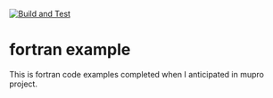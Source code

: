 [![Build and Test](https://github.com/xiaotantanya/fortran_example/actions/workflows/blank.yml/badge.svg)](https://github.com/xiaotantanya/fortran_example/actions/workflows/blank.yml)

# fortran example
This is fortran code examples completed when I anticipated in mupro project.
